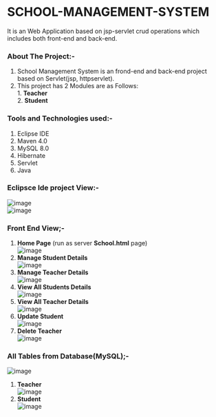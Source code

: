 # SCHOOL-MANAGEMENT-SYSTEM
It is an Web Application based on jsp-servlet crud operations which includes both front-end and back-end.

### About The Project:-
1. School Management System is an frond-end and back-end project based on Servlet(jsp, httpservlet).
2. This project has 2 Modules are as Follows: <br> 1. **Teacher** <br> 2. **Student** <br> 

### Tools and Technologies used:-

1. Eclipse IDE
2. Maven 4.0
3. MySQL 8.0
4. Hibernate
5. Servlet
5. Java

### Eclipsce Ide project View:-
![image](https://user-images.githubusercontent.com/22257930/222956567-2317a4fc-d722-4d2e-9385-a7a25d3124b4.png)  
![image](https://user-images.githubusercontent.com/22257930/222956609-9b5f22d4-3d45-4acf-a2c4-e5e63a973771.png)

### Front End View;- 
1. **Home Page** (run as server **School.html** page)<br> 
![image](https://user-images.githubusercontent.com/22257930/222957037-19067d7c-ceed-4af8-ba97-cc4f0ca83f40.png) <br>
2. **Manage Student Details** <br>
 ![image](https://user-images.githubusercontent.com/22257930/222957234-8bd51d7b-e05f-4a0f-a910-80c546e82e61.png) <br>
3. **Manage Teacher Details** <br>
![image](https://user-images.githubusercontent.com/22257930/222957252-8497be7c-06d8-4b79-aa10-9a0c33ea4893.png) <br>
4. **View All Students Details** <br>
![image](https://user-images.githubusercontent.com/22257930/222957304-564f9692-5385-40fb-b2c7-460c8afdac7e.png) <br>
5. **View All Teacher Details** <br>
![image](https://user-images.githubusercontent.com/22257930/222957278-543d6f43-444a-4130-be35-297a34bea602.png) <br>
6. **Update Student** <br>
![image](https://user-images.githubusercontent.com/22257930/222957390-ba8668e8-23c2-479a-959e-cda4eaa226af.png) <br>
7. **Delete Teacher** <br> 
![image](https://user-images.githubusercontent.com/22257930/222957484-13cf9a11-b403-4230-8643-accb41b10f3c.png) <br>



### All Tables from Database(MySQL);-
![image](https://user-images.githubusercontent.com/22257930/222956742-f926a84d-1330-4e05-a0d8-6193bbbd63e9.png) <br>
1. **Teacher** <br>
![image](https://user-images.githubusercontent.com/22257930/222956825-0a3517ed-e30f-4a9b-9265-1bf30d0cec82.png) <br>
2. **Student** <br>
![image](https://user-images.githubusercontent.com/22257930/222956844-d4e50b2e-0b3d-41f7-babf-e5d50c1a3f16.png) <br>



